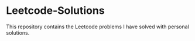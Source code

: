 # Leetcode-Solutions
This repository contains the Leetcode problems I have solved with personal solutions.
